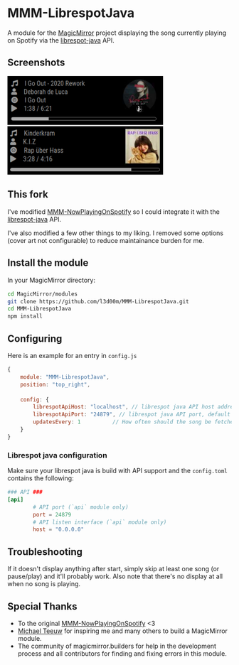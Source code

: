 # MMM-LibrespotJava

A module for the [MagicMirror](https://github.com/MichMich/MagicMirror) project displaying the song currently playing on Spotify via the [librespot-java](https://github.com/librespot-org/librespot-java) API.

## Screenshots

<img src=".github/example1.png" alt="drawing" width="350px"/>
<img src=".github/example2.png" alt="drawing" width="350px"/>

## This fork

I've modified [MMM-NowPlayingOnSpotify](https://github.com/raywo/MMM-NowPlayingOnSpotify) so I could integrate it with the [librespot-java](https://github.com/librespot-org/librespot-java) API.

I've also modified a few other things to my liking. I removed some options (cover art not configurable) to reduce maintainance burden for me.

## Install the module

In your MagicMirror directory:

```bash
cd MagicMirror/modules
git clone https://github.com/l3d00m/MMM-LibrespotJava.git
cd MMM-LibrespotJava
npm install
```

## Configuring

Here is an example for an entry in `config.js`

```javascript
{
    module: "MMM-LibrespotJava",
    position: "top_right",

    config: {
        librespotApiHost: "localhost", // librespot java API host address (ip)
        librespotApiPort: "24879", // librespot java API port, default is 24789
        updatesEvery: 1          // How often should the song be fetched from librespot API in s?
    }
}
```

### Librespot java configuration

Make sure your librespot java is build with API support and the `config.toml` contains the following:

```toml
### API ###
[api]
        # API port (`api` module only)
        port = 24879
        # API listen interface (`api` module only)
        host = "0.0.0.0"
```

## Troubleshooting

If it doesn't display anything after start, simply skip at least one song (or pause/play) and it'll probably work. Also note that there's no display at all when no song is playing.

## Special Thanks

- To the original [MMM-NowPlayingOnSpotify](https://github.com/raywo/MMM-NowPlayingOnSpotify) <3
- [Michael Teeuw](https://github.com/MichMich) for inspiring me and many others to build a MagicMirror module.
- The community of magicmirror.builders for help in the development process and all contributors for finding and fixing errors in this module.
